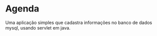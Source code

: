 # Agenda
 Uma aplicação simples que cadastra informações no banco de dados mysql, usando servlet em java.

